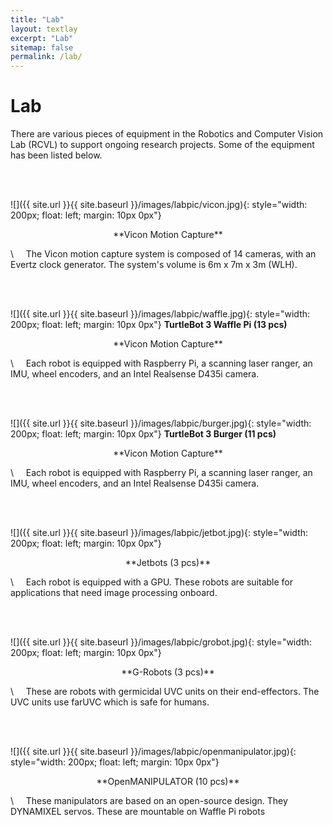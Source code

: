 ```yaml
---
title: "Lab"
layout: textlay
excerpt: "Lab"
sitemap: false
permalink: /lab/
---
```


# Lab

There are various pieces of equipment in the Robotics and Computer Vision Lab (RCVL) to support ongoing research projects. Some of the equipment has been listed below.


\
&nbsp;


![]({{ site.url }}{{ site.baseurl }}/images/labpic/vicon.jpg){: style="width: 200px; float: left; margin: 10px  0px"}
<p style="text-align: center;">**Vicon Motion Capture**</p>
\
&nbsp;&nbsp;&nbsp;
The Vicon motion capture system is composed of 14 cameras, with an Evertz clock generator. The system's volume is 6m x 7m x 3m (WLH). 


\
&nbsp;&nbsp;&nbsp;


![]({{ site.url }}{{ site.baseurl }}/images/labpic/waffle.jpg){: style="width: 200px; float: left; margin: 10px  0px"}
**TurtleBot 3 Waffle Pi (13 pcs)** 
<p style="text-align: center;">**Vicon Motion Capture**</p>
\
&nbsp;&nbsp;&nbsp;
Each robot is equipped with Raspberry Pi, a scanning laser ranger, an IMU, wheel encoders, and an Intel Realsense D435i camera. 


\
&nbsp;&nbsp;&nbsp;


![]({{ site.url }}{{ site.baseurl }}/images/labpic/burger.jpg){: style="width: 200px; float: left; margin: 10px  0px"}
**TurtleBot 3 Burger (11 pcs)** 
<p style="text-align: center;">**Vicon Motion Capture**</p>
\
&nbsp;&nbsp;&nbsp;
Each robot is equipped with Raspberry Pi, a scanning laser ranger, an IMU, wheel encoders, and an Intel Realsense D435i camera.


\
&nbsp;&nbsp;&nbsp;


![]({{ site.url }}{{ site.baseurl }}/images/labpic/jetbot.jpg){: style="width: 200px; float: left; margin: 10px  0px"}
<p style="text-align: center;">**Jetbots (3 pcs)** </p>
\
&nbsp;&nbsp;&nbsp;
Each robot is equipped with a GPU. These robots are suitable for applications that need image processing onboard.


\
&nbsp;&nbsp;&nbsp;


![]({{ site.url }}{{ site.baseurl }}/images/labpic/grobot.jpg){: style="width: 200px; float: left; margin: 10px  0px"} 
<p style="text-align: center;">**G-Robots (3 pcs)**</p>
\
&nbsp;&nbsp;&nbsp;
These are robots with germicidal UVC units on their end-effectors. The UVC units use farUVC which is safe for humans.


\
&nbsp;&nbsp;&nbsp;


![]({{ site.url }}{{ site.baseurl }}/images/labpic/openmanipulator.jpg){: style="width: 200px; float: left; margin: 10px  0px"}
<p style="text-align: center;">**OpenMANIPULATOR (10 pcs)**</p>
\
&nbsp;&nbsp;&nbsp;
These manipulators are based on an open-source design. They DYNAMIXEL servos. These are mountable on Waffle Pi robots

\
&nbsp;

